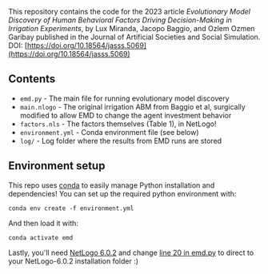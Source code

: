This repository contains the code for the 2023 article _Evolutionary Model Discovery of Human Behavioral Factors Driving Decision-Making in Irrigation Experiments_, by Lux Miranda, Jacopo Baggio, and Ozlem Ozmen Garibay published in the Journal of Artificial Societies and Social Simulation. DOI: [https://doi.org/10.18564/jasss.5069](https://doi.org/10.18564/jasss.5069) 

## Contents

* ``emd.py`` - The main file for running evolutionary model discovery
* ``main.nlogo`` - The original irrigation ABM from Baggio et al, surgically modified to allow EMD to change the agent investment behavior
* ``factors.nls`` - The factors themselves (Table 1), in NetLogo!
* ``environment.yml`` - Conda environment file (see below)
* ``log/`` - Log folder where the results from EMD runs are stored 

## Environment setup

This repo uses [conda](https://docs.conda.io/en/latest/miniconda.html) to easily manage Python installation and dependencies! You can set up the required python environment with:
```
conda env create -f environment.yml
```
And then load it with:
```
conda activate emd
```

Lastly, you'll need [NetLogo 6.0.2](https://ccl.northwestern.edu/netlogo/6.0.2/) and change [line 20 in emd.py](https://github.com/LuxMiranda/irrigation/blob/main/emd.py#L20) to direct to your NetLogo-6.0.2 installation folder :) 

